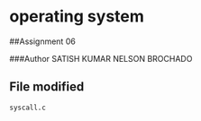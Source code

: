 # operating system 

##Assignment 06

###Author
	SATISH KUMAR
	NELSON BROCHADO
	
## File modified

	syscall.c
